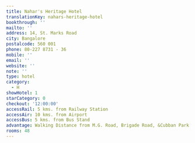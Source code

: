 ```yaml
---
title: Nahar's Heritage Hotel
translationKey: nahars-heritage-hotel
bookthrough: ''
mailto: ''
address: 14, St. Marks Road
city: Bangalore
postalcode: 560 001
phone: 80-227 8731 - 36
mobile: ''
email: ''
website: ''
note: ''
type: hotel
category:
  - H
showHotel: 1
starCategory: 0
checkout: '12:00:00'
accessRail: 5 kms. from Railway Station
accessAir: 10 kms. from Airport
accessBus: 5 kms. from Bus Stand
advantage: Walking Distance from M.G. Road, Brigade Road, &Cubban Park
rooms: 48
---
```


